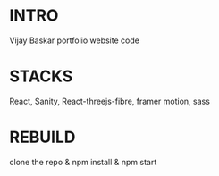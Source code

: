 
# INTRO
Vijay Baskar portfolio website code

# STACKS
React, Sanity, React-threejs-fibre, framer motion, sass

# REBUILD
clone the repo & npm install & npm start